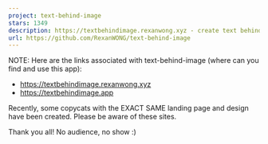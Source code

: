 ```yaml
---
project: text-behind-image
stars: 1349
description: https://textbehindimage.rexanwong.xyz - create text behind image designs easily
url: https://github.com/RexanWONG/text-behind-image
---
```


NOTE: Here are the links associated with text-behind-image (where can you find and use this app):
- https://textbehindimage.rexanwong.xyz
- https://textbehindimage.app

Recently, some copycats with the EXACT SAME landing page and design have been created. Please be aware of these sites. 

Thank you all! No audience, no show :)

